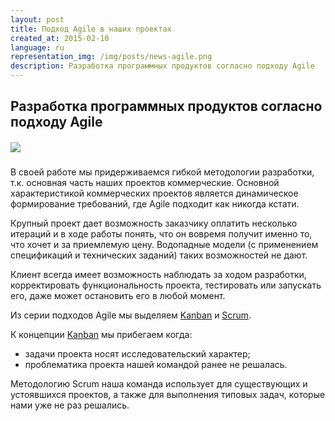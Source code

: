 ```yaml
---
layout: post
title: Подход Agile в наших проектах
created_at: 2015-02-10
language: ru
representation_img: /img/posts/news-agile.png
description: Разработка программных продуктов согласно подходу Agile
---
```


## Разработка программных продуктов согласно подходу Agile  

##### ![](/img/posts/agile.jpg)


В своей работе мы придерживаемся гибкой методологии разработки, т.к. основная часть наших проектов коммерческие. Основной характеристикой коммерческих проектов является динамическое формирование требований, где Agile подходит как никогда кстати.   
  
Крупный проект дает возможность заказчику оплатить несколько итераций и в ходе работы понять, что он вовремя получит именно то, что хочет и за приемлемую цену. Водопадные модели (с применением спецификаций и технических заданий) таких возможностей не дают.  

Клиент всегда имеет возможность наблюдать за ходом разработки, корректировать функциональность проекта, тестировать или запускать его, даже может остановить его в любой момент.  

Из серии подходов Agile мы выделяем [Kanban][kan] и [Scrum][scr].  

К концепции [Kanban][kan] мы прибегаем когда:  
   
*	задачи проекта носят исследовательский характер;  
*	проблематика проекта нашей командой ранее не решалась.  

Методологию Scrum наша команда использует для существующих и устоявшихся проектов, а также для выполнения типовых задач, которые нами уже не раз решались.  


[//]: #
   [scr]: <http://eigenmethod.com/2015/03/05/scrum-post.html>
   [kan]: <https://en.wikipedia.org/wiki/Kanban>
   [wtf]: <https://en.wikipedia.org/wiki/Waterfall_model>